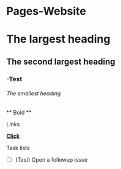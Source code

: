 # Pages-Website

# The largest heading
## The second largest heading
### -Test 
###### The smallest heading

** Bold **

Links 

**[Click](https://google.com)**

Task lists

- [ ] \(Test) Open a followup issue
